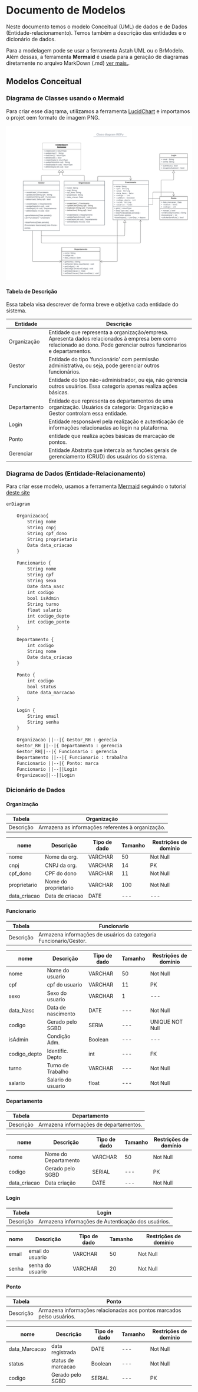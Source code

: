 # Documento de Modelos
Neste documento temos o modelo Conceitual (UML) de dados e de Dados (Entidade-relacionamento). Temos também a descrição das entidades e o dicionário de dados.

Para a modelagem pode se usar a ferramenta Astah UML ou o BrModelo. Além dessas, a ferramenta **Mermaid** é usada para a geração de diagramas diretamente no arquivo MarkDown (.md) [ver mais.](https://github.blog/2022-02-14-include-diagrams-markdown-files-mermaid/).


## Modelos Conceitual

### Diagrama de Classes usando o Mermaid
Para criar esse diagrama, utilizamos a ferramenta [LucidChart](https://www.lucidchart.com/blog/pt) e importamos o projet oem formato de imagem PNG.

![Figura 1: Diagrama de Classe REPy](images/REPy_Class_Diagram_UML.png)

#### Tabela de Descrição

Essa tabela visa descrever de forma breve e objetiva cada entidade do sistema.

|Entidade       | Descrição                                            |
|---------------|------------------------------------------------------|
|Organização | Entidade que representa a organização/empresa. Apresenta dados relacionados à empresa bem como relacionado ao dono. Pode gerenciar outros funcionarios e departamentos.|
|Gestor | Entidade do tipo 'funcionário' com permissão administrativa, ou seja, pode gerenciar outros funcionários.|
|Funcionario | Entidade do tipo não-administrador, ou eja, não gerencia outros usuários. Essa categoria apenas realiza ações básicas.|
|Departamento | Entidade que representa os departamentos de uma organização. Usuários da categoria: Organização e Gestor controlam essa entidade.|
|Login | Entidade responsável pela realização e autenticação de informações relacionadas ao login na plataforma.|
|Ponto | entidade que realiza ações básicas de marcação de pontos.
|Gerenciar | Entidade Abstrata que intercala as funções gerais de gerenciamento (CRUD) dos usuários do sistema.|

### Diagrama de Dados (Entidade-Relacionamento)

Para criar esse modelo, usamos a ferramenta [Mermaid](https://mermaid.js.org/) seguindo o tutorial [deste site](https://mermaid.js.org/syntax/entityRelationshipDiagram.html)


```mermaid
erDiagram

    Organizacao{
        String nome
        String cnpj
        String cpf_dono
        String proprietario
        Data data_criacao
    }

    Funcionario {
        String nome
        String cpf
        String sexo
        Date data_nasc
        int codigo
        bool isAdmin
        String turno
        float salario
        int codigo_depto
        int codigo_ponto       
    }

    Departamento {
        int codigo
        String nome
        Date data_criacao
    }

    Ponto {
        int codigo
        bool status
        Date data_marcacao
    }

    Login {
        String email
        String senha
    }

    Organizacao ||--|{ Gestor_RH : gerecia
    Gestor_RH ||--|{ Departamento : gerencia
    Gestor_RH||--|{ Funcionario : gerencia
    Departamento ||--|{ Funcionario : trabalha
    Funcionario ||--|{ Ponto: marca
    Funcionario ||--||Login
    Organizacao||--||Login
```

### Dicionário de Dados

#### Organização
|Tabela     | Organização                                               |
|-----------|-----------------------------------------------------------|                        
|Descrição  | Armazena as informações referentes à organização.         |

| nome      | Descrição     | Tipo de dado  | Tamanho | Restrições de domínio |
|-----------|---------------|---------------|---------|---------------|
|  nome     | Nome da org.  | VARCHAR       |  50 | Not Null   |
|  cnpj     | CNPJ da org.  | VARCHAR       |  14 |     PK     |
|  cpf_dono | CPF do dono   | VARCHAR       |  11 |   Not Null |
|proprietario| Nome do proprietario| VARCHAR| 100 | Not Null   |
| data_criacao| Data de criacao| DATE       | --- | ---        |

#### Funcionario

|Tabela     | Funcionario                                               |
|-----------|-----------------------------------------------------------|
|Descrição  | Armazena informações de usuários da categoria Funcionario/Gestor.|

| nome      | Descrição     | Tipo de dado  | Tamanho | Restrições de domínio |
|-----------|---------------|---------------|---------|---------------|
| nome      |Nome do usuario| VARCHAR       | 50      | Not Null      |
| cpf       | cpf do usuario| VARCHAR       | 11      | PK            |
| sexo      | Sexo do usuario | VARCHAR     | 1       | ---           |
| data_Nasc | Data de nascimento| DATE      | ---     | Not Null      |
| codigo    | Gerado pelo SGBD| SERIA       | ---     | UNIQUE NOT Null|
| isAdmin   | Condição Adm. | Boolean       | ---     | ---           |
|codigo_depto| Identific. Depto| int        | ---     | FK            |
| turno      | Turno de Trabalho| VARCHAR   | ---     | Not Null      |
| salario    | Salario do usuario| float    | ---     | Not Null      |

#### Departamento

|Tabela     |  Departamento                                            |
|-----------|----------------------------------------------------------|
|Descrição  | Armazena informações de departamentos.                   |

| nome      | Descrição     | Tipo de dado  | Tamanho | Restrições de domínio |
|-----------|---------------|---------------|---------|---------------|
| nome      |Nome do Departamento| VARCHAR  | 50      | Not Null      |
| codigo    | Gerado pelo SGBD |SERIAL    | ---     | PK            |
| data_criacao| Data criação | DATE     |---     | Not Null           |


#### Login

|Tabela     |  Login                                                  |
|-----------|---------------------------------------------------------|
|Descrição  | Armazena informações de Autenticação dos usuários.      |

| nome      | Descrição     | Tipo de dado  | Tamanho | Restrições de domínio |
|-----------|---------------|---------------|---------|---------------|
| email     |email do usuario| VARCHAR  | 50    | Not Null     |
| senha    | senha do usuario |VARCHAR  | 20    | Not Null     |


#### Ponto

|Tabela     |  Ponto                                                  |
|-----------|---------------------------------------------------------|
|Descrição  | Armazena informações relacionadas aos pontos marcados pelso usuários.|

| nome      | Descrição     | Tipo de dado  | Tamanho | Restrições de domínio |
|-----------|---------------|---------------|---------|---------------|
| data_Marcacao | data registrada| DATE     | ---     | Not Null      |
| status    |  status de marcacao|Boolean   |---      | Not Null      |
| codigo    | Gerado pelo SGBD | SERIAL     | ---     | PK            |
